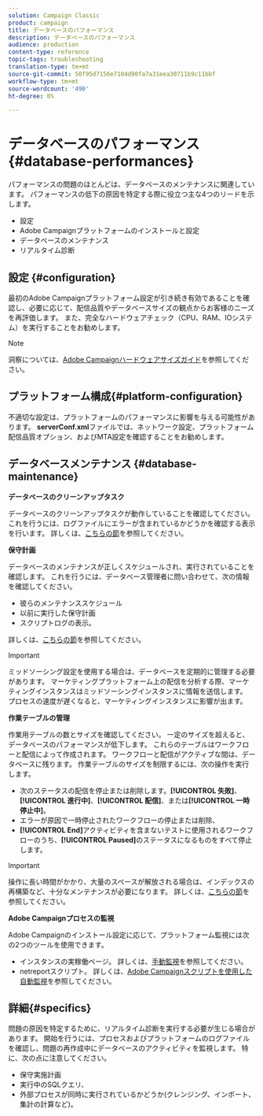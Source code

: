 ```yaml
---
solution: Campaign Classic
product: campaign
title: データベースのパフォーマンス
description: データベースのパフォーマンス
audience: production
content-type: reference
topic-tags: troubleshooting
translation-type: tm+mt
source-git-commit: 50f95d7156e7104d90fa7a31eea30711b9c11bbf
workflow-type: tm+mt
source-wordcount: '490'
ht-degree: 8%

---
```



# データベースのパフォーマンス{#database-performances}

パフォーマンスの問題のほとんどは、データベースのメンテナンスに関連しています。 パフォーマンスの低下の原因を特定する際に役立つ主な4つのリードを示します。

* 設定
* Adobe Campaignプラットフォームのインストールと設定
* データベースのメンテナンス
* リアルタイム診断

## 設定 {#configuration}

最初のAdobe Campaignプラットフォーム設定が引き続き有効であることを確認し、必要に応じて、配信品質やデータベースサイズの観点からお客様のニーズを再評価します。 また、完全なハードウェアチェック（CPU、RAM、IOシステム）を実行することをお勧めします。

>[!NOTE]
>
>洞察については、[Adobe Campaignハードウェアサイズガイド](https://helpx.adobe.com/jp/campaign/kb/hardware-sizing-guide.html)を参照してください。

## プラットフォーム構成{#platform-configuration}

不適切な設定は、プラットフォームのパフォーマンスに影響を与える可能性があります。 **serverConf.xml**&#x200B;ファイルでは、ネットワーク設定、プラットフォーム配信品質オプション、およびMTA設定を確認することをお勧めします。

## データベースメンテナンス {#database-maintenance}

**データベースのクリーンアップタスク**

データベースのクリーンアップタスクが動作していることを確認してください。 これを行うには、ログファイルにエラーが含まれているかどうかを確認する表示を行います。 詳しくは、[こちらの節](../../production/using/database-cleanup-workflow.md)を参照してください。

**保守計画**

データベースのメンテナンスが正しくスケジュールされ、実行されていることを確認します。 これを行うには、データベース管理者に問い合わせて、次の情報を確認してください。

* 彼らのメンテナンススケジュール
* 以前に実行した保守計画
* スクリプトログの表示。

詳しくは、[こちらの節](../../production/using/recommendations.md)を参照してください。

>[!IMPORTANT]
>
>ミッドソーシング設定を使用する場合は、データベースを定期的に管理する必要があります。 マーケティングプラットフォーム上の配信を分析する際、マーケティングインスタンスはミッドソーシングインスタンスに情報を送信します。 プロセスの速度が遅くなると、マーケティングインスタンスに影響が出ます。

**作業テーブルの管理**

作業用テーブルの数とサイズを確認してください。 一定のサイズを超えると、データベースのパフォーマンスが低下します。 これらのテーブルはワークフローと配信によって作成されます。 ワークフローと配信がアクティブな間は、データベースに残ります。 作業テーブルのサイズを制限するには、次の操作を実行します。

* 次のステータスの配信を停止または削除します。**[!UICONTROL 失敗]**、**[!UICONTROL 進行中]**、**[!UICONTROL 配信]**、または&#x200B;**[!UICONTROL 一時停止中]**。
* エラーが原因で一時停止されたワークフローの停止または削除、
* **[!UICONTROL End]**&#x200B;アクティビティを含まないテストに使用されるワークフローのうち、**[!UICONTROL Paused]**&#x200B;のステータスになるものをすべて停止します。

>[!IMPORTANT]
>
>操作に長い時間がかかり、大量のスペースが解放される場合は、インデックスの再構築など、十分なメンテナンスが必要になります。 詳しくは、[こちらの節](../../production/using/recommendations.md)を参照してください。

**Adobe Campaignプロセスの監視**

Adobe Campaignのインストール設定に応じて、プラットフォーム監視には次の2つのツールを使用できます。

* インスタンスの実稼働ページ。 詳しくは、[手動監視](../../production/using/monitoring-processes.md#manual-monitoring)を参照してください。
* netreportスクリプト。 詳しくは、[Adobe Campaignスクリプトを使用した自動監視](../../production/using/monitoring-processes.md#automatic-monitoring-via-adobe-campaign-scripts)を参照してください。

## 詳細{#specifics}

問題の原因を特定するために、リアルタイム診断を実行する必要が生じる場合があります。 開始を行うには、プロセスおよびプラットフォームのログファイルを確認し、問題の再作成中にデータベースのアクティビティを監視します。 特に、次の点に注意してください。

* 保守実施計画
* 実行中のSQLクエリ、
* 外部プロセスが同時に実行されているかどうか(クレンジング、インポート、集計の計算など)。

